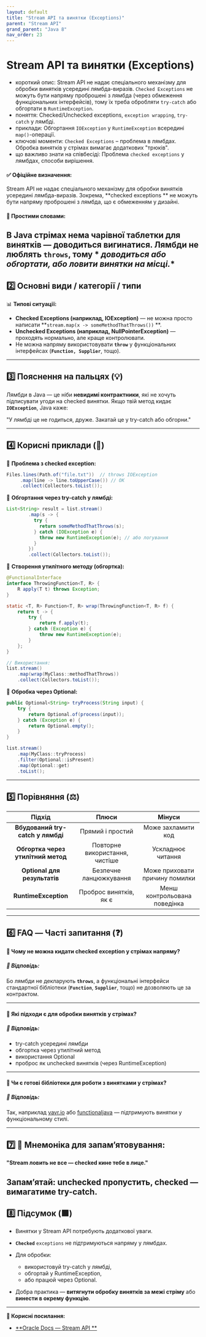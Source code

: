 ```yaml
---
layout: default
title: "Stream API та винятки (Exceptions)"
parent: "Stream API"
grand_parent: "Java 8"
nav_order: 23
---
```


# Stream API та винятки (Exceptions)

* короткий опис: Stream API не надає спеціального механізму для обробки винятків усередині лямбда-виразів.
  `Checked Exceptions` не можуть бути напряму проброшені з лямбда (через обмеження функціональних інтерфейсів), тому їх
  треба обробляти `try-catch` або обгортати в `RuntimeException`.
* поняття: Checked/Unchecked exceptions, `exception wrapping`, `try-catch` у лямбді.
* приклади: Обгортання `IOException` у `RuntimeException` всередині `map()`-операції.
* ключові моменти: `Checked Exceptions` – проблема в лямбдах. Обробка винятків у стрімах вимагає додаткових "трюків".
* що важливо знати на співбесіді: Проблема `checked exceptions` у лямбдах, способи вирішення.

#### **✅ Офіційне визначення:**

Stream API не надає спеціального механізму для обробки винятків усередині лямбда-виразів. Зокрема, **checked exceptions
** не можуть бути напряму проброшені з лямбда, що є обмеженням у дизайні.

#### **🧠 Простими словами:**

В Java стрімах нема чарівної таблетки для винятків — доводиться вигинатися. Лямбди не люблять **`throws`**, тому *
*доводиться або обгортати, або ловити винятки на місці.**
---

## **2️⃣ Основні види / категорії / типи**

📊 **Типові ситуації:**

* **Checked Exceptions (наприклад, IOException)** — не можна просто написати **`stream.map(x -> someMethodThatThrows())`
  **.
* **Unchecked Exceptions (наприклад, NullPointerException)** — проходять нормально, але краще контролювати.
* Не можна напряму використовувати **`throw`** у функціональних інтерфейсах (**`Function, Supplier`**, тощо).

---

## **3️⃣ Пояснення на пальцях (💡)**

Лямбди в Java — це ніби **невидимі контрактники**, які не хочуть підписувати угоди на checked винятки. Якщо твій метод
кидає **`IOException`**, Java каже:

"У лямбді це не годиться, друже. Закатай це у try-catch або обгорни."

---

## **4️⃣ Корисні приклади (🧪)**

🔹 **Проблема з checked exception:**

```java
Files.lines(Path.of("file.txt"))  // throws IOException
     .map(line -> line.toUpperCase()) // OK
     .collect(Collectors.toList());
```
🔹 **Обгортання через try-catch у лямбді:**


```java
List<String> result = list.stream()
        .map(s -> {
          try {
            return someMethodThatThrows(s);
          } catch (IOException e) {
            throw new RuntimeException(e); // або логування
          }
        })
        .collect(Collectors.toList());
```
🔹 **Створення утилітного методу (обгортка):**


```java
@FunctionalInterface
interface ThrowingFunction<T, R> {
    R apply(T t) throws Exception;
}

static <T, R> Function<T, R> wrap(ThrowingFunction<T, R> f) {
    return t -> {
        try {
            return f.apply(t);
        } catch (Exception e) {
            throw new RuntimeException(e);
        }
    };
}

// Використання:
list.stream()
    .map(wrap(MyClass::methodThatThrows))
    .collect(Collectors.toList());
```
🔹 **Обробка через Optional:**


```java
public Optional<String> tryProcess(String input) {
    try {
        return Optional.of(process(input));
    } catch (Exception e) {
        return Optional.empty();
    }
}

list.stream()
    .map(MyClass::tryProcess)
    .filter(Optional::isPresent)
    .map(Optional::get)
    .toList();
```
---

## **5️⃣ Порівняння (⚖️)**

|               Підхід               |             Плюси              |             Мінуси             |
|:----------------------------------:|:------------------------------:|:------------------------------:|
| **Вбудований try-catch у лямбді**  |        Прямий і простий        |       Може захламити код       |
| **Обгортка через утилітний метод** | Повторне використання, чистіше |       Ускладнює читання        |
|    **Optional для результатів**    |     Безпечне ланцюжкування     | Може приховати причину помилки |
|        **RuntimeException**        |     Проброс винятків, як є     |  Менш контрольована поведінка  |

---

## **6️⃣ FAQ — Часті запитання (❓)**

#### **🔹 Чому не можна кидати checked exception у стрімах напряму?**

##### **💬 Відповідь:**

Бо лямбди не декларують **`throws`**, а функціональні інтерфейси стандартної бібліотеки (**`Function`**, **`Supplier`**,
тощо) не дозволяють це за контрактом.

---

#### **🔹 Які підходи є для обробки винятків у стрімах?**

##### **💬 Відповідь:**

* try-catch усередині лямбди
* обгортка через утилітний метод
* використання Optional
* проброс як unchecked винятків (через RuntimeException)

---

#### **🔹 Чи є готові бібліотеки для роботи з винятками у стрімах?**

##### **💬 Відповідь:**

Так, наприклад [vavr.io](https://www.vavr.io/) або [functionaljava](https://functionaljava.org/) — підтримують винятки у
функціональному стилі.

---

## **7️⃣ 🧠 Мнемоніка для запам’ятовування:**

**"Stream ловить не все — checked кине тебе в лице."**

Запам’ятай: **unchecked пропустить, checked — вимагатиме try-catch.**
---

## **8️⃣ Підсумок (🟩)**

* Винятки у Stream API потребують додаткової уваги.

* **`Checked`** `exceptions` не підтримуються напряму у лямбдах.

* Для обробки:
    * використовуй try-catch у лямбді,
    * обгортай у RuntimeException,
    * або працюй через Optional.

* Добра практика — **витягнути обробку винятків за межі стріму** або **винести в окрему функцію**.

---

**🔗 Корисні посилання:**

* [**Oracle Docs — Stream API
  **](https://docs.oracle.com/en/java/javase/17/docs/api/java.base/java/util/stream/package-summary.html)